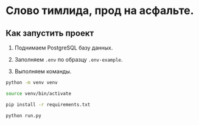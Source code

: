 # Слово тимлида, прод на асфальте.

## Как запустить проект

1. Поднимаем PostgreSQL базу данных.

2. Заполняем `.env` по образцу `.env-example`.

3. Выполняем команды.
```bash
python -m venv venv

source venv/bin/activate

pip install -r requirements.txt

python run.py
```
